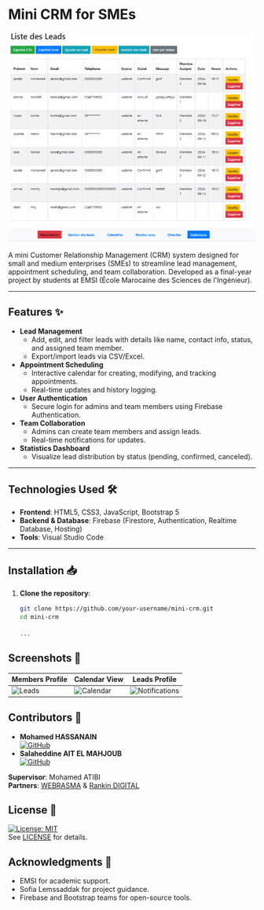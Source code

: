 # Mini CRM for SMEs

![Banner](media/image1.png)

A mini Customer Relationship Management (CRM) system designed for small and medium enterprises (SMEs) to streamline lead management, appointment scheduling, and team collaboration. Developed as a final-year project by students at EMSI (École Marocaine des Sciences de l'Ingénieur).

---

## Features ✨

- **Lead Management**  
  - Add, edit, and filter leads with details like name, contact info, status, and assigned team member.
  - Export/import leads via CSV/Excel.
- **Appointment Scheduling**  
  - Interactive calendar for creating, modifying, and tracking appointments.
  - Real-time updates and history logging.
- **User Authentication**  
  - Secure login for admins and team members using Firebase Authentication.
- **Team Collaboration**  
  - Admins can create team members and assign leads.
  - Real-time notifications for updates.
- **Statistics Dashboard**  
  - Visualize lead distribution by status (pending, confirmed, canceled).

---

## Technologies Used 🛠️

- **Frontend**: HTML5, CSS3, JavaScript, Bootstrap 5
- **Backend & Database**: Firebase (Firestore, Authentication, Realtime Database, Hosting)
- **Tools**: Visual Studio Code

---

## Installation 📥

1. **Clone the repository**:
   ```bash
   git clone https://github.com/your-username/mini-crm.git
   cd mini-crm

   ...

## Screenshots 📸
| Members Profile       | Calendar View               | Leads      Profile         |
|---------------------------|-----------------------------|-----------------------------|
| ![Leads](media/image13.png) | ![Calendar](media/image19.png) | ![Notifications](media/image23.png) |

## Contributors 👥
- **Mohamed HASSANAIN**  
  [![GitHub](https://img.shields.io/badge/GitHub-Profile-blue)](https://github.com/mhassanain)
- **Salaheddine AIT EL MAHJOUB**  
  [![GitHub](https://img.shields.io/badge/GitHub-Profile-blue)](https://github.com/saitelmahjoub)

**Supervisor**: Mohamed ATIBI  
**Partners**: [WEBRASMA](https://webrasma.com/) & [Rankin DIGITAL](https://rankindigital.com/)

## License 📄
[![License: MIT](https://img.shields.io/badge/License-MIT-yellow.svg)](https://opensource.org/licenses/MIT)  
See [LICENSE](LICENSE) for details.

## Acknowledgments 🙏
- EMSI for academic support.
- Sofia Lemssaddak for project guidance.
- Firebase and Bootstrap teams for open-source tools.
